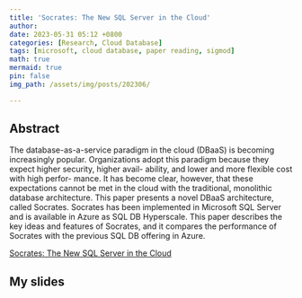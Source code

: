 ```yaml
---
title: 'Socrates: The New SQL Server in the Cloud'
author: 
date: 2023-05-31 05:12 +0800
categories: [Research, Cloud Database]
tags: [microsoft, cloud database, paper reading, sigmod]
math: true
mermaid: true
pin: false
img_path: /assets/img/posts/202306/

---
```


## Abstract

The database-as-a-service paradigm in the cloud (DBaaS) is becoming increasingly popular. Organizations adopt this paradigm because they expect higher security, higher avail- ability, and lower and more flexible cost with high perfor- mance. It has become clear, however, that these expectations cannot be met in the cloud with the traditional, monolithic database architecture. This paper presents a novel DBaaS architecture, called Socrates. Socrates has been implemented in Microsoft SQL Server and is available in Azure as SQL DB Hyperscale. This paper describes the key ideas and features of Socrates, and it compares the performance of Socrates with the previous SQL DB offering in Azure.

[Socrates: The New SQL Server in the Cloud](https://doi.org/10.1145/3299869.3314047)

## My slides

